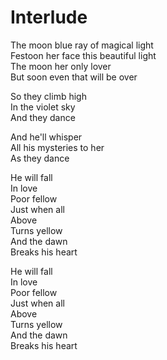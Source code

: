 # Interlude  

The moon blue ray of magical light  
Festoon her face this beautiful light  
The moon her only lover  
But soon even that will be over  

So they climb high  
In the violet sky  
And they dance  

And he'll whisper  
All his mysteries to her  
As they dance  

He will fall  
In love  
Poor fellow  
Just when all  
Above  
Turns yellow  
And the dawn  
Breaks his heart  

He will fall  
In love  
Poor fellow  
Just when all  
Above  
Turns yellow  
And the dawn  
Breaks his heart  
